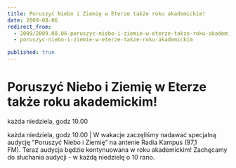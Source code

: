```yaml
---
title: Poruszyć Niebo i Ziemię w Eterze także roku akademickim!
date: 2009-08-06
redirect_from: 
  - 2009/2009.08.06-poruszyc-niebo-i-ziemie-w-eterze-takze-roku-akademickim
  - poruszyc-niebo-i-ziemie-w-eterze-takze-roku-akademickim

published: true
---
```




# Poruszyć Niebo i Ziemię w Eterze także roku akademickim!

<time>każda niedziela, godz 10.00</time>

każda niedziela, godz 10.00 | 
W&nbsp;wakacje zaczęliśmy nadawać specjalną audycję "Poruszyć Niebo i Ziemię" na antenie Radia Kampus (97,1 FM).&nbsp;Teraz audycja będzie kontynuowana w roku akademickim!
Zachęcamy do słuchania audycji -&nbsp;w każdą niedzielę o 10 rano. 


<!--CONTENT FROM OLD SERVER (jos before 2013): każda niedziela, godz 10.00 | 
W&nbsp;wakacje zaczęliśmy nadawać specjalną audycję "Poruszyć Niebo i Ziemię" na antenie Radia Kampus (97,1 FM).&nbsp;Teraz audycja będzie kontynuowana w roku akademickim!


Zachęcamy do słuchania audycji -&nbsp;w każdą niedzielę o 10 rano. 

-->

<!--{{json:{"created_date":"2009-08-06 15:29:50","publish_down":"0000-00-00 00:00:00","id":"775"}}}-->